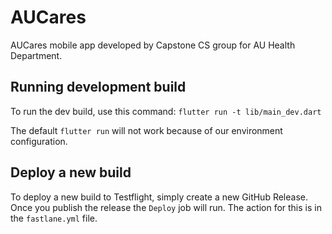 # AUCares

AUCares mobile app developed by Capstone CS group for AU Health Department.

## Running development build

To run the dev build, use this command:
`flutter run -t lib/main_dev.dart`

The default `flutter run` will not work because of our environment configuration.

## Deploy a new build

To deploy a new build to Testflight, simply create a new GitHub Release. Once you publish the release the `Deploy` job will run. The action for this is in the `fastlane.yml` file.
